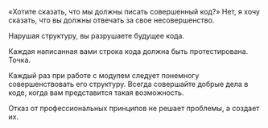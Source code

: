 «Хотите сказать, что мы должны писать совершенный код?»
Нет, я хочу сказать, что вы должны отвечать за свое несовершенство. 

Нарушая структуру, вы разрушаете будущее кода.

Каждая написанная вами строка кода должна быть протестирована. Точка.

Каждый раз при работе с модулем следует понемногу совершенствовать его структуру.
Всегда совершайте добрые дела в коде, когда вам представится такая возможность.

Отказ от профессиональных принципов не решает проблемы, а создает их.


